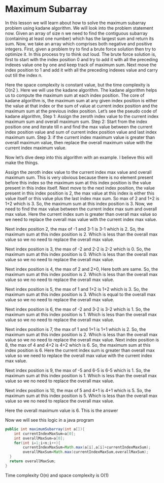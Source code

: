 # Maximum Subarray

In this lesson we will learn about how to solve the maximum subarray problem using kadane algorithm.
We will look into the problem statement now.
Given an array of size n we need to find the contiguous subarray (containing at least one number) which has the largest sum and return its sum.
Now, we take an array which comprises both negative and positive integers.
First, given a problem try to find a brute force solution then try to optimize it. In this process try to think out loud.
The brute force solution is, first to start with the index position 0 and try to add it with all the preceding indexes value one by one and keep track of maximum sum. Next move the index position to 1 and add it with all the preceding indexes value and carry out till the index n.

Here the space complexity is constant value, but the time complexity is O(n2 ).
Here we will use the kadane algorithm.
The kadane algorithm helps us to compute the maximum sum at each index position. The core of kadane algorithm is, the maximum sum at any given index position is either the value at that index or the sum of value at current index position and the maximum sum at the previous index position.
Let’s see the pseudo code of kadane algorithm,
Step 1: Assign the zeroth index value to the current index maximum sum and overall maximum sum.
Step 2: Start from the index position one and iterate till n and find the max value between the current index position value and sum of current index position value and last index maximum sum.
Step 3: if the current index maximum value is greater than overall maximum value, then replace the overall maximum value with the current index maximum value.

Now let’s dive deep into this algorithm with an example. I believe this will make the things.

Assign the zeroth index value to the current index max value and overall maximum sum. This is very obvious because there is no element present before this index so the maximum sum at this index position is the value present in this index itself.
Next move to the next index position, the value present in this index position is 2, the max value at this index is either this value itself or this value plus the last index max sum. So max of 2 and 1+2 is 1+2 which is 3. So, the maximum sum at this index position is 3. Now, we need to find the max value between the current index max sum and overall max value. Here the current index sum is greater than overall max value so we need to replace the overall max value with the current index max value.

Next index position 2, the max of -1 and 3-1 is 3-1 which is 2. So, the maximum sum at this index position is 2. Which is less than the overall max value so we no need to replace the overall max value.

Next index position is 3, the max of -2 and 2-2 is 2-2 which is 0. So, the maximum sum at this index position is 0. Which is less than the overall max value so we no need to replace the overall max value.

Next index position is 4, the max of 2 and 2+0, Here both are same. So, the maximum sum at this index position is 2. Which is less than the overall max value so we no need to replace the overall max value.

Next index position is 5, the max of 1 and 1+2 is 1+2 which is 3. So, the maximum sum at this index position is 3. Which is equal to the overall max value so we no need to replace the overall max value.

Next index position is 6, the max of -2 and 3-2 is 3-2 which is 1. So, the maximum sum at this index position is 1. Which is less than the overall max value so we no need to replace the overall max value.

Next index position is 7, the max of 1 and 1+1 is 1+1 which is 2. So, the maximum sum at this index position is 2. Which is less than the overall max value so we no need to replace the overall max value.
Next index position is 8, the max of 4 and 4+2 is 4+2 which is 6. So, the maximum sum at this index position is 6. Here the current index sum is greater than overall max value so we need to replace the overall max value with the current index max value.

Next index position is 9, the max of -5 and 6-5 is 6-5 which is 1. So, the maximum sum at this index position is 1. Which is less than the overall max value so we no need to replace the overall max value.


Next index position is 10, the max of 5 and 4+1 is 4+1 which is 5. So, the maximum sum at this index position is 5. Which is less than the overall max value so we no need to replace the overall max value.

Here the overall maximum value is 6. This is the answer

Now we will see this logic in a java program

```java
public int maximumSubarray(int a[]){
	int currentIndexMaxSum=a[0];
	int overallMaxSum=a[0];
	for(int i=1;i<n;i++){
        currentIndexMaxSum=Math.max(a[i],a[i]+currentIndexMaxSum);
        overallMaxSum=Math.max(currentIndexMaxSum,overallMaxSum);
  }
  return overallMaxSum;
}
```

Time complexity O(n) and space complexity is O(1)
